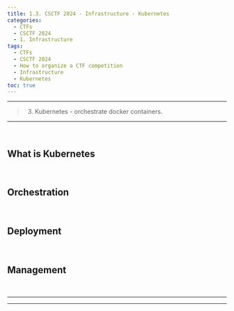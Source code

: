 ```yaml
---
title: 1.3. CSCTF 2024 - Infrastructure - Kubernetes
categories:
  - CTFs
  - CSCTF 2024
  - 1. Infrastructure
tags:
  - CTFs
  - CSCTF 2024
  - How to organize a CTF competition
  - Infrastructure
  - Kubernetes
toc: true
---
```


---
> 3. Kubernetes - orchestrate docker containers.

---
<!-- more -->

<br>

## What is Kubernetes


<br>

## Orchestration


<br>

## Deployment


<br>

## Management


<br>

---
---
